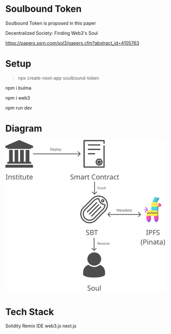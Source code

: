 # Soulbound Token

Soulbound Token is proposed in this paper

Decentralized Society: Finding Web3's Soul

https://papers.ssrn.com/sol3/papers.cfm?abstract_id=4105763

# Setup

>npx create-next-app soulbound-token

npm i bulma

npm i web3

npm run dev

# Diagram
![Diagram](image/diagram.png)

# Tech Stack
Solidity
Remix IDE
web3.js
next.js
